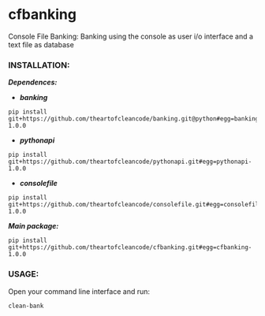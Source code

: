 # cfbanking
Console File Banking: Banking using the console as user i/o interface and a text file as database

### **INSTALLATION:**

***Dependences:***

- ***banking***
```shell
pip install git+https://github.com/theartofcleancode/banking.git@python#egg=banking-1.0.0
```

- ***pythonapi***
```
pip install git+https://github.com/theartofcleancode/pythonapi.git#egg=pythonapi-1.0.0
```

- ***consolefile***
```
pip install git+https://github.com/theartofcleancode/consolefile.git#egg=consolefile-1.0.0
```


***Main package:***
```
pip install git+https://github.com/theartofcleancode/cfbanking.git#egg=cfbanking-1.0.0
```

### **USAGE:**

Open your command line interface and run:

```
clean-bank
```